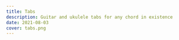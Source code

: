 ```yaml
---
title: Tabs
description: Guitar and ukulele tabs for any chord in existence
date: 2021-08-03
cover: tabs.png
---
```


<chord-tabs />
